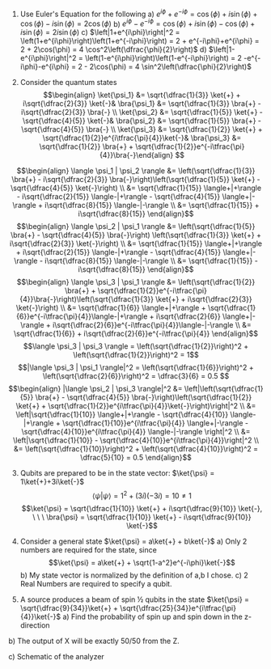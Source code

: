 1. Use Euler's Equation for the following
a) $e^{i\phi}+e^{-i\phi} = \cos(\phi) + i\sin(\phi) + \cos(\phi) - i\sin(\phi) = 2 \cos(\phi)$
b) $e^{i\phi}-e^{-i\phi} = \cos(\phi) + i\sin(\phi) - \cos(\phi) + i\sin(\phi) = 2i \sin(\phi)$
c) $\left|1+e^{i\phi}\right|^2 = \left(1+e^{i\phi}\right)\left(1+e^{-i\phi}\right) = 2 + e^{-i\phi}+e^{i\phi} = 2 + 2\cos(\phi) = 4 \cos^2\left(\dfrac{\phi}{2}\right)$
d) $\left|1-e^{i\phi}\right|^2 = \left(1-e^{i\phi}\right)\left(1-e^{-i\phi}\right) = 2 -e^{-i\phi}-e^{i\phi} = 2 - 2\cos(\phi) = 4 \sin^2\left(\dfrac{\phi}{2}\right)$

2. Consider the quantum states
$$\begin{align}
\ket{\psi_1} &= \sqrt{\dfrac{1}{3}} \ket{+} + i\sqrt{\dfrac{2}{3}} \ket{-}&
\bra{\psi_1} &= \sqrt{\dfrac{1}{3}} \bra{+} - i\sqrt{\dfrac{2}{3}} \bra{-} \\
\ket{\psi_2} &= \sqrt{\dfrac{1}{5}} \ket{+} - \sqrt{\dfrac{4}{5}} \ket{-}&
\bra{\psi_2} &= \sqrt{\dfrac{1}{5}} \bra{+} - \sqrt{\dfrac{4}{5}} \bra{-} \\
\ket{\psi_3} &= \sqrt{\dfrac{1}{2}} \ket{+} + \sqrt{\dfrac{1}{2}}e^{i\tfrac{\pi}{4}}\ket{-}&
\bra{\psi_3} &= \sqrt{\dfrac{1}{2}} \bra{+} + \sqrt{\dfrac{1}{2}}e^{-i\tfrac{\pi}{4}}\bra{-}\end{align}
$$

$$\begin{align} 
\langle \psi_1 | \psi_2 \rangle &= \left(\sqrt{\dfrac{1}{3}} \bra{+} - i\sqrt{\dfrac{2}{3}} \bra{-}\right)\left(\sqrt{\dfrac{1}{5}} \ket{+} - \sqrt{\dfrac{4}{5}} \ket{-}\right) \\ &= \sqrt{\dfrac{1}{15}} \langle+|+\rangle - i\sqrt{\dfrac{2}{15}} \langle-|+\rangle - \sqrt{\dfrac{4}{15}} \langle+|-\rangle + i\sqrt{\dfrac{8}{15}} \langle-|-\rangle \\
&= \sqrt{\dfrac{1}{15}} + i\sqrt{\dfrac{8}{15}}
\end{align}$$
$$\begin{align}
\langle \psi_2 | \psi_1 \rangle &= \left(\sqrt{\dfrac{1}{5}} \bra{+} - \sqrt{\dfrac{4}{5}} \bra{-}\right) \left(\sqrt{\dfrac{1}{3}} \ket{+} + i\sqrt{\dfrac{2}{3}} \ket{-}\right) \\
&= \sqrt{\dfrac{1}{15}} \langle+|+\rangle + i\sqrt{\dfrac{2}{15}} \langle-|+\rangle - \sqrt{\dfrac{4}{15}} \langle+|-\rangle - i\sqrt{\dfrac{8}{15}} \langle-|-\rangle \\
&= \sqrt{\dfrac{1}{15}} - i\sqrt{\dfrac{8}{15}}
\end{align}$$
$$\begin{align}
\langle \psi_3 | \psi_1 \rangle &= \left(\sqrt{\dfrac{1}{2}} \bra{+} + \sqrt{\dfrac{1}{2}}e^{-i\tfrac{\pi}{4}}\bra{-}\right)\left(\sqrt{\dfrac{1}{3}} \ket{+} + i\sqrt{\dfrac{2}{3}} \ket{-}\right) \\
&= \sqrt{\dfrac{1}{6}} \langle+|+\rangle + \sqrt{\dfrac{1}{6}}e^{-i\tfrac{\pi}{4}}\langle-|+\rangle + i\sqrt{\dfrac{2}{6}} \langle+|-\rangle + i\sqrt{\dfrac{2}{6}}e^{-i\tfrac{\pi}{4}}\langle-|-\rangle \\
&= \sqrt{\dfrac{1}{6}} + i\sqrt{\dfrac{2}{6}}e^{-i\tfrac{\pi}{4}}
\end{align}$$
$$\langle \psi_3 | \psi_3 \rangle = \left(\sqrt{\dfrac{1}{2}}\right)^2 + \left(\sqrt{\dfrac{1}{2}}\right)^2 = 1$$
$$|\langle \psi_3 | \psi_1 \rangle|^2 = \left(\sqrt{\dfrac{1}{6}}\right)^2 + \left(\sqrt{\dfrac{2}{6}}\right)^2 = \dfrac{3}{6} = 0.5 $$
$$\begin{align}
|\langle \psi_2 | \psi_3 \rangle|^2 &= \left|\left(\sqrt{\dfrac{1}{5}} \bra{+} - \sqrt{\dfrac{4}{5}} \bra{-}\right)\left(\sqrt{\dfrac{1}{2}} \ket{+} + \sqrt{\dfrac{1}{2}}e^{i\tfrac{\pi}{4}}\ket{-}\right)\right|^2 \\
&= \left|\sqrt{\dfrac{1}{10}} \langle+|+\rangle - \sqrt{\dfrac{4}{10}} \langle-|+\rangle + \sqrt{\dfrac{1}{10}}e^{i\tfrac{\pi}{4}} \langle+|-\rangle - \sqrt{\dfrac{4}{10}}e^{i\tfrac{\pi}{4}} \langle-|-\rangle \right|^2 \\
&= \left|\sqrt{\dfrac{1}{10}} - \sqrt{\dfrac{4}{10}}e^{i\tfrac{\pi}{4}}\right|^2 \\
&= \left(\sqrt{\dfrac{1}{10}}\right)^2 + \left(\sqrt{\dfrac{4}{10}}\right)^2 = \dfrac{5}{10} = 0.5
\end{align}$$

3. Qubits are prepared to be in the state vector: $\ket{\psi} = 1\ket{+}+3i\ket{-}$
$$\langle \psi | \psi \rangle = 1^2+(3i)(-3i) = 10 \ne 1$$
$$\ket{\psi} = \sqrt{\dfrac{1}{10}} \ket{+} + i\sqrt{\dfrac{9}{10}} \ket{-}, \ \ \ \bra{\psi} = \sqrt{\dfrac{1}{10}} \ket{+} - i\sqrt{\dfrac{9}{10}} \ket{-}$$

4. Consider a general state $\ket{\psi} = a\ket{+} + b\ket{-}$
a) Only 2 numbers are required for the state, since 
$$\ket{\psi} = a\ket{+} + \sqrt{1-a^2}e^{-i\phi}\ket{-}$$
b) My state vector is normalized by the definition of a,b I chose.
c) 2 Real Numbers are required to specify a qubit.

5. A source produces a beam of spin ½ qubits in the state $\ket{\psi} = \sqrt{\dfrac{9}{34}}\ket{+} +  \sqrt{\dfrac{25}{34}}e^{i\tfrac{\pi}{4}}\ket{-}$
a) Find the probability of spin up and spin down in the z-direction

b) The output of X will be exactly 50/50 from the Z.

c) Schematic of the analyzer